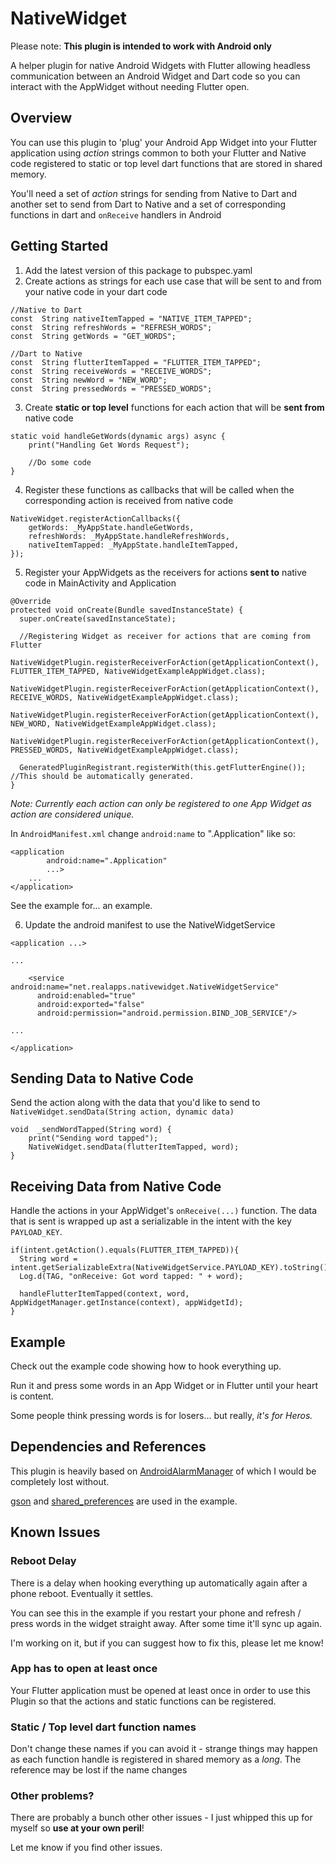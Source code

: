 # NativeWidget
Please note: 
**This plugin is intended to work with Android only**

A helper plugin for native Android Widgets with Flutter allowing headless communication between an Android Widget and Dart code so you can interact with the AppWidget without needing Flutter open.

## Overview
You can use this plugin to 'plug' your Android App Widget into your Flutter application using *action* strings common to both your Flutter and Native code registered to static or top level dart functions that are stored in shared memory.

You'll need a set of *action* strings for sending from Native to Dart and another set to send from Dart to Native and a set of corresponding functions in dart and `onReceive` handlers in Android

## Getting Started

1. Add the latest version of this package to pubspec.yaml
2. Create actions as strings for each use case that will be sent to and from your native code in your dart code
```  
//Native to Dart
const  String nativeItemTapped = "NATIVE_ITEM_TAPPED";
const  String refreshWords = "REFRESH_WORDS";
const  String getWords = "GET_WORDS";

//Dart to Native
const  String flutterItemTapped = "FLUTTER_ITEM_TAPPED";
const  String receiveWords = "RECEIVE_WORDS";
const  String newWord = "NEW_WORD";
const  String pressedWords = "PRESSED_WORDS";
```
3. Create **static or top level** functions for each action that will be **sent from** native code
```
static void handleGetWords(dynamic args) async {
	print("Handling Get Words Request");
	
	//Do some code
}
```
4. Register these functions as callbacks that will be called when the corresponding  action is received from native code
```
NativeWidget.registerActionCallbacks({
	getWords: _MyAppState.handleGetWords,
	refreshWords: _MyAppState.handleRefreshWords,
	nativeItemTapped: _MyAppState.handleItemTapped,
});
```
5. Register your AppWidgets as the receivers for actions **sent to** native code in MainActivity and Application
```
@Override  
protected void onCreate(Bundle savedInstanceState) {  
  super.onCreate(savedInstanceState);  
  
  //Registering Widget as receiver for actions that are coming from Flutter  
  NativeWidgetPlugin.registerReceiverForAction(getApplicationContext(), FLUTTER_ITEM_TAPPED, NativeWidgetExampleAppWidget.class);  
  NativeWidgetPlugin.registerReceiverForAction(getApplicationContext(), RECEIVE_WORDS, NativeWidgetExampleAppWidget.class);  
  NativeWidgetPlugin.registerReceiverForAction(getApplicationContext(), NEW_WORD, NativeWidgetExampleAppWidget.class);  
  NativeWidgetPlugin.registerReceiverForAction(getApplicationContext(), PRESSED_WORDS, NativeWidgetExampleAppWidget.class);
  
  GeneratedPluginRegistrant.registerWith(this.getFlutterEngine());  //This should be automatically generated.
}
```

*Note: Currently each action can only be registered to one App Widget as action are considered unique.*

In `AndroidManifest.xml` change `android:name` to ".Application" like so:

```
<application
        android:name=".Application"
		...>
	...
</application>
```

See the example for... an example.

6. Update the android manifest to use the NativeWidgetService
```
<application ...>

...

	<service android:name="net.realapps.nativewidget.NativeWidgetService"  
	  android:enabled="true"  
	  android:exported="false"  
	  android:permission="android.permission.BIND_JOB_SERVICE"/>

...

</application>
```

## Sending Data to Native Code
Send the action along with the data that you'd like to send to `NativeWidget.sendData(String action, dynamic data)`
```
void  _sendWordTapped(String word) {
	print("Sending word tapped");
	NativeWidget.sendData(flutterItemTapped, word);
}
```

## Receiving Data from Native Code
Handle the actions in your AppWidget's `onReceive(...)` function. The data that is sent is wrapped up ast a serializable in the intent with the key `PAYLOAD_KEY`. 
```
if(intent.getAction().equals(FLUTTER_ITEM_TAPPED)){  
  String word = intent.getSerializableExtra(NativeWidgetService.PAYLOAD_KEY).toString();
  Log.d(TAG, "onReceive: Got word tapped: " + word);
  
  handleFlutterItemTapped(context, word, AppWidgetManager.getInstance(context), appWidgetId);
}
```

## Example
Check out the example code showing how to hook everything up.

Run it and press some words in an App Widget or in Flutter until your heart is content. 

Some people think pressing words is for losers... but really, *it's for Heros.*

## Dependencies and References
This plugin is heavily based on [AndroidAlarmManager](https://github.com/flutter/plugins/tree/master/packages/android_alarm_manager) of which I would be completely lost without.

[gson](https://github.com/google/gson) and [shared_preferences](https://pub.dev/packages/shared_preferences) are used in the example.

## Known Issues

### Reboot Delay
There is a delay when hooking everything up automatically again after a phone reboot. Eventually it settles.

You can see this in the example if you restart your phone and refresh / press words in the widget straight away. After some time it'll sync up again.

I'm working on it, but if you can suggest how to fix this, please let me know!

### App has to open at least once
Your Flutter application must be opened at least once in order to use this Plugin so that the actions and static functions can be registered.

### Static / Top level dart function names
Don't change these names if you can avoid it - strange things may happen as each function handle is registered in shared memory as a *long*. The reference may be lost if the name changes

### Other problems?
There are probably a bunch other other issues - I just whipped this up for myself so **use at your own peril**!

Let me know if you find other issues.